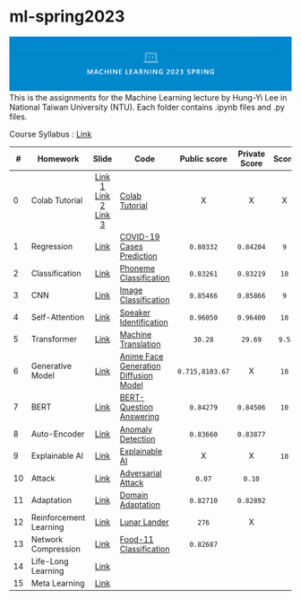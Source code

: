 # ml-spring2023
![cover](mlcover.png)
This is the assignments for the Machine Learning lecture by Hung-Yi Lee in National Taiwan University (NTU). Each folder contains .ipynb files and .py files.

Course Syllabus : [Link](https://speech.ee.ntu.edu.tw/~hylee/ml/2023-spring.php)

|#|Homework|Slide|Code|Public score|Private Score|Score|
|-|-|:-:|-|:-:|:-:|:-:|
|0|Colab Tutorial|[Link 1](HW00/Colab_Tutorial.pdf)<br>[Link 2](HW00/Pytorch_Tutorial_1_rev_1.pdf)<br>[Link 3](HW00/Pytorch_Tutorial_2.pdf)|[Colab Tutorial](HW00/Google_Colab_Tutorial_2023.ipynb)|X|X|X|
|1|Regression|[Link](HW01/HW01.pdf)|[COVID-19 Cases Prediction](HW01/hw1.ipynb)|`0.80332`|`0.84204`|`9`|
|2|Classification|[Link](HW02/HW02.pdf)|[Phoneme Classification](HW02/hw2.ipynb)|`0.83261`|`0.83219`|`10`|
|3|CNN|[Link](HW03/HW03.pdf)|[Image Classification](HW03/hw3_model1.ipynb)|`0.85466`|`0.85866`|`9`|
|4|Self-Attention|[Link](HW04/HW04.pdf)|[Speaker Identification](HW04/hw4.ipynb)|`0.96050`|`0.96400`|`10`|
|5|Transformer|[Link](HW05/HW05.pdf)|[Machine Translation](HW05/hw5.ipynb)|`30.28`|`29.69`|`9.5`|
|6|Generative Model|[Link](HW06/HW06.pdf)|[Anime Face Generation Diffusion Model](HW06/hw6.ipynb)|`0.715,8103.67`|X|`10`|
|7|BERT|[Link](HW07/HW07.pdf)|[BERT-Question Answering](HW07/hw7_1.ipynb)|`0.84279`|`0.84506`|`10`|
|8|Auto-Encoder|[Link](HW08/HW08.pdf)|[Anomaly Detection](HW08/hw8.ipynb)|`0.83660`|`0.83877`||
|9|Explainable AI|[Link](HW09/HW09.pdf)|[Explainable AI](HW09/hw9.ipynb)|X|X|`10`|
|10|Attack|[Link](HW10/HW10.pdf)|[Adversarial Attack](HW10/hw10.ipynb)|`0.07`|`0.10`||
|11|Adaptation|[Link](HW11/HW11.pdf)|[Domain Adaptation](HW11/hw11.ipynb)|`0.82710`|`0.82892`||
|12|Reinforcement Learning|[Link](HW12/HW12.pdf)|[Lunar Lander](HW12/hw12.ipynb)|`276`|X||
|13|Network Compression|[Link](HW13/HW13.pdf)|[Food-11 Classification](HW13/hw13.ipynb)|`0.82687`|||
|14|Life-Long Learning|[Link](HW14/HW14.pdf)|||||
|15|Meta Learning|[Link](HW15/HW15.pdf)|||||
